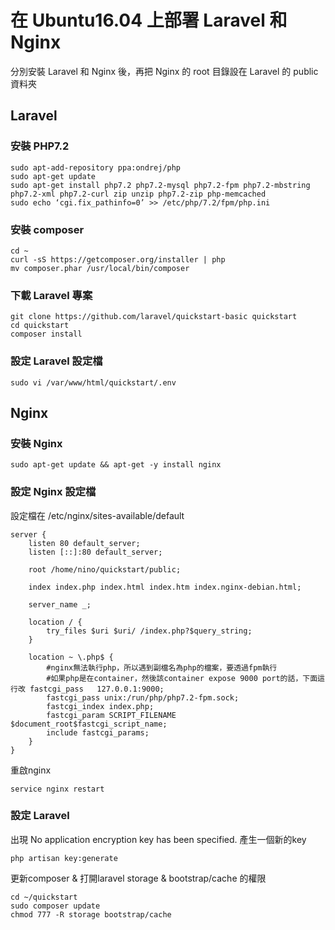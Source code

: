 # 在 Ubuntu16.04 上部署 Laravel 和 Nginx

分別安裝 Laravel 和 Nginx 後，再把 Nginx 的 root 目錄設在 Laravel 的 public 資料夾

## Laravel
### 安裝 PHP7.2
```
sudo apt-add-repository ppa:ondrej/php
sudo apt-get update
sudo apt-get install php7.2 php7.2-mysql php7.2-fpm php7.2-mbstring php7.2-xml php7.2-curl zip unzip php7.2-zip php-memcached
sudo echo ‘cgi.fix_pathinfo=0’ >> /etc/php/7.2/fpm/php.ini
```
### 安裝 composer
```
cd ~
curl -sS https://getcomposer.org/installer | php
mv composer.phar /usr/local/bin/composer
```
### 下載 Laravel 專案
```
git clone https://github.com/laravel/quickstart-basic quickstart
cd quickstart
composer install
```
### 設定 Laravel 設定檔
```
sudo vi /var/www/html/quickstart/.env
```
## Nginx
### 安裝 Nginx
```
sudo apt-get update && apt-get -y install nginx
```

### 設定 Nginx 設定檔
設定檔在 /etc/nginx/sites-available/default
```
server {
    listen 80 default_server;
    listen [::]:80 default_server;

    root /home/nino/quickstart/public;

    index index.php index.html index.htm index.nginx-debian.html;

    server_name _;

    location / {
        try_files $uri $uri/ /index.php?$query_string;
    }

    location ~ \.php$ {
        #nginx無法執行php，所以遇到副檔名為php的檔案，要透過fpm執行
        #如果php是在container，然後該container expose 9000 port的話，下面這行改 fastcgi_pass   127.0.0.1:9000;
        fastcgi_pass unix:/run/php/php7.2-fpm.sock; 
        fastcgi_index index.php;
        fastcgi_param SCRIPT_FILENAME $document_root$fastcgi_script_name;
        include fastcgi_params;
    }
}
```
重啟nginx
```
service nginx restart
```

### 設定 Laravel
出現 No application encryption key has been specified. 產生一個新的key
```
php artisan key:generate
```

更新composer & 打開laravel storage & bootstrap/cache 的權限
```
cd ~/quickstart
sudo composer update
chmod 777 -R storage bootstrap/cache
```
